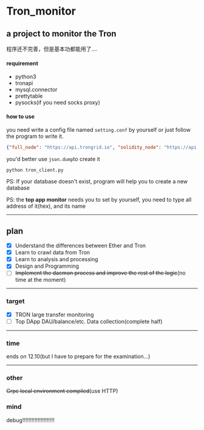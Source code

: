 # Tron_monitor
## a project to monitor the Tron

程序还不完善，但是基本功都能用了....

#### requirement

- python3
- tronapi
- mysql.connector
- prettytable
- pysocks(if you need socks proxy)

#### how to use

you need write a config file named `setting.conf` by yourself or just follow the program to write it. 

```json
{"full_node": "https://api.trongrid.io", "solidity_node": "https://api.trongrid.io", "event_server": "https://api.trongrid.io", "database": "tron", "user": "root", "host": "localhost", "password": "root"}
```

you'd better use `json.dump`to create it

`python tron_client.py`

PS: If your database doesn't exist, program will help you to create a new database

PS: the **top app monitor** needs you to set by yourself, you need to type all address of it(hex), and its name

------

## plan

- [x] Understand the differences between Ether and Tron
- [x] Learn to crawl data from Tron
- [x] Learn to analysis and processing
- [x] Design and Programming
- [ ] ~~Implement the daemon process and improve the rest of the logic~~(no time at the moment)

---------

### target

- [x] TRON large transfer monitoring
- [ ] Top DApp DAU/balance/etc. Data collection(complete half)

-----

### time

ends on 12.10(but I have to prepare for the examination...)

----

### other

~~Grpc local environment compiled~~(use HTTP)

### mind

debug!!!!!!!!!!!!!!!!!!!!!





